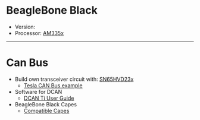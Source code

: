 # BeagleBone Black

- Version:
- Processor: [AM335x](http://www.ti.com/lit/ds/symlink/am3358.pdf)

---

# Can Bus

- Build own transceiver circuit with: [SN65HVD23x](http://www.ti.com/lit/ds/symlink/sn65hvd230.pdf)
  - [Tesla CAN Bus example](https://www.instructables.com/id/DIY-Beaglebone-CAN-Bus-Cape/)
- Software for DCAN
  - [DCAN Ti User Guide](http://processors.wiki.ti.com/index.php/Linux_Core_DCAN_User%27s_Guide)
- BeagleBone Black Capes
  - [Compatible Capes](https://elinux.org/Beagleboard:BeagleBone_Capes)